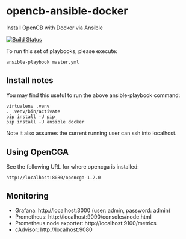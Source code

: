 # opencb-ansible-docker
Install OpenCB with Docker via Ansible

[![Build Status](https://www.travis-ci.org/JohnGarbutt/opencb-ansible-docker.svg?branch=master)](https://www.travis-ci.org/JohnGarbutt/opencb-ansible-docker)

To run this set of playbooks, please execute:

    ansible-playbook master.yml

## Install notes

You may find this useful to run the above ansible-playbook command:

    virtualenv .venv
    . .venv/bin/activate
    pip install -U pip
    pip install -U ansible docker

Note it also assumes the current running user can ssh into localhost.

## Using OpenCGA

See the following URL for where opencga is installed:

    http://localhost:8080/opencga-1.2.0

## Monitoring

* Grafana: http://localhost:3000 (user: admin, password: admin)
* Prometheus: http://localhost:9090/consoles/node.html
* Prometheus node exporter: http://localhost:9100/metrics
* cAdvisor: http://localhost:9080
